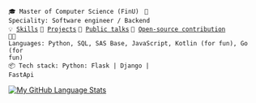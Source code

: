 <code>🎓 Master of Computer Science (FinU) </code>
<code>👷 Speciality: Software engineer / Backend</code><br>
<code>💡 [Skills](SKILLS.md)</code>
<code>🧻 [Projects](PROJECTS.md)</code>
<code>📢 [Public talks](TALKS.md)</code>
<code>👀 [Open-source contribution](CONTRIBUTION.md)</code><br>
<code>🧑‍💻 Languages: Python, SQL, SAS Base, JavaScript, Kotlin (for fun), Go (for fun)</code><br>
<code>📦 Tech stack: Python: Flask | Django | FastApi</code>

[![My GitHub Language Stats](https://github-readme-stats.vercel.app/api/top-langs/?username=pixl4tech&langs_count=5&theme=tokyonight)]()

